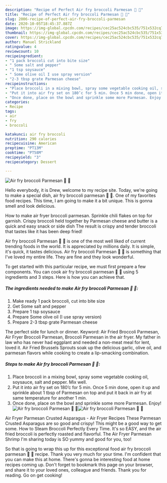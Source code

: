 ```yaml
---
description: "Recipe of Perfect Air fry broccoli Parmesan 🧀 🥦"
title: "Recipe of Perfect Air fry broccoli Parmesan 🧀 🥦"
slug: 2006-recipe-of-perfect-air-fry-broccoli-parmesan
date: 2020-10-05T18:45:37.887Z
image: https://img-global.cpcdn.com/recipes/cec25ac524cbc535/751x532cq70/air-fry-broccoli-parmesan-🧀-🥦-recipe-main-photo.jpg
thumbnail: https://img-global.cpcdn.com/recipes/cec25ac524cbc535/751x532cq70/air-fry-broccoli-parmesan-🧀-🥦-recipe-main-photo.jpg
cover: https://img-global.cpcdn.com/recipes/cec25ac524cbc535/751x532cq70/air-fry-broccoli-parmesan-🧀-🥦-recipe-main-photo.jpg
author: Manuel Strickland
ratingvalue: 4
reviewcount: 10
recipeingredient:
- "1 pack broccoli cut into bite size"
- " Some salt and pepper"
- "1 tsp soysauce"
- " Some olive oil I use spray version"
- "2-3 tbsp grate Parmesan cheese"
recipeinstructions:
- "Place broccoli in a mixing bowl, spray some vegetable cooking oil, soysauce, salt and pepper. Mix well."
- "Put it into air fry set on 180’c for 5 min. Once 5 min done, open it up and sprinkle about 1 tbsp of Parmesan on top and put it back in air fry at same temperature for another 1 min."
- "Once done, place on the bowl and sprinkle some more Parmesan. Enjoy!"
categories:
- Recipe
tags:
- air
- fry
- broccoli

katakunci: air fry broccoli 
nutrition: 290 calories
recipecuisine: American
preptime: "PT13M"
cooktime: "PT58M"
recipeyield: "3"
recipecategory: Dessert

---
```



![Air fry broccoli Parmesan 🧀 🥦](https://img-global.cpcdn.com/recipes/cec25ac524cbc535/751x532cq70/air-fry-broccoli-parmesan-🧀-🥦-recipe-main-photo.jpg)

Hello everybody, it is Drew, welcome to my recipe site. Today, we're going to make a special dish, air fry broccoli parmesan 🧀 🥦. One of my favorites food recipes. This time, I am going to make it a bit unique. This is gonna smell and look delicious.

How to make air fryer broccoli parmesan. Sprinkle chili flakes on top for garnish. Crispy broccoli held together by Parmesan cheese and butter is a quick and easy snack or side dish The result is crispy and tender broccoli that tastes like it has been deep fried!

Air fry broccoli Parmesan 🧀 🥦 is one of the most well liked of current trending foods in the world. It is appreciated by millions daily. It is simple, it's quick, it tastes delicious. Air fry broccoli Parmesan 🧀 🥦 is something that I've loved my entire life. They are fine and they look wonderful.


To get started with this particular recipe, we must first prepare a few components. You can cook air fry broccoli parmesan 🧀 🥦 using 5 ingredients and 3 steps. Here is how you can achieve that.

<!--inarticleads1-->

##### The ingredients needed to make Air fry broccoli Parmesan 🧀 🥦:

1. Make ready 1 pack broccoli, cut into bite size
1. Get  Some salt and pepper
1. Prepare 1 tsp soysauce
1. Prepare  Some olive oil (I use spray version)
1. Prepare 2-3 tbsp grate Parmesan cheese


The perfect side for lunch or dinner. Keyword: Air Fried Broccoli Parmesan, Air Fryer Broccoli Parmesan, Broccoli Parmesan in the air fryer. My father in law who has never had eggplant and needed a non-meat meal for lent, loved it. Air Fried Brussels Sprouts soak up the delicious garlic, olive oil, and parmesan flavors while cooking to create a lip-smacking combination. 

<!--inarticleads2-->

##### Steps to make Air fry broccoli Parmesan 🧀 🥦:

1. Place broccoli in a mixing bowl, spray some vegetable cooking oil, soysauce, salt and pepper. Mix well.
1. Put it into air fry set on 180’c for 5 min. Once 5 min done, open it up and sprinkle about 1 tbsp of Parmesan on top and put it back in air fry at same temperature for another 1 min.
1. Once done, place on the bowl and sprinkle some more Parmesan. Enjoy!
<img src="//assets-global.cpcdn.com/assets/icons/button_play-2c75c40dde080a61004c1f40b05d8f140eaff45d7e9e6481dc71c63d2e7c4909.png" alt="Air fry broccoli Parmesan 🧀 🥦"><img src="//assets-global.cpcdn.com/assets/icons/button_play-2c75c40dde080a61004c1f40b05d8f140eaff45d7e9e6481dc71c63d2e7c4909.png" alt="Air fry broccoli Parmesan 🧀 🥦">

Air Fryer Parmesan Crusted Asparagus - Air Fryer Recipes These Parmesan Crusted Asparagus are so good and crispy! This might be a good way to get some. How to Steam Broccoli Perfectly Every Time. It&#39;s so EASY, and the air fried broccoli is perfectly roasted and flavorful. The Air Fryer Parmesan Shrimp I&#39;m sharing today is SO yummy and good for you, too! 

So that is going to wrap this up for this exceptional food air fry broccoli parmesan 🧀 🥦 recipe. Thank you very much for your time. I'm confident that you can make this at home. There's gonna be interesting food at home recipes coming up. Don't forget to bookmark this page on your browser, and share it to your loved ones, colleague and friends. Thank you for reading. Go on get cooking!
